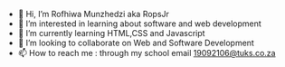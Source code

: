 - 👋 Hi, I’m Rofhiwa Munzhedzi aka RopsJr
- 👀 I’m interested in learning about software and web development
- 🌱 I’m currently learning HTML,CSS and Javascript
- 💞️ I’m looking to collaborate on Web and Software Development
- 📫 How to reach me : through my school email 19092106@tuks.co.za

<!---
u19092106/u19092106 is a ✨ special ✨ repository because its `README.md` (this file) appears on your GitHub profile.
You can click the Preview link to take a look at your changes.
--->
